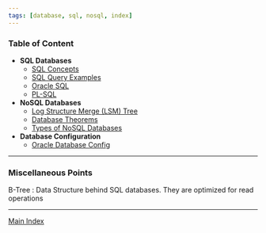 ```yaml
---
tags: [database, sql, nosql, index]
---
```


### Table of Content

* **SQL Databases**
	* [SQL Concepts](SQL/SQL%20Concepts/SQL%20Concepts.md)
	* [SQL Query Examples](SQL/SQL%20Query%20Examples/SQL%20Query%20Examples.md)
	* [Oracle SQL](SQL/Oracle%20SQL/Oracle%20SQL.md)
	* [PL-SQL](SQL/PL-SQL/PL-SQL.md)
* **NoSQL Databases**
	* [Log Structure Merge (LSM) Tree](NoSQL/Log%20Structure%20Merge%20%28LSM%29%20Tree.md)
	* [Database Theorems](NoSQL/Database%20Theorems.md)
	* [Types of NoSQL Databases](NoSQL/Types%20of%20NoSQL%20Databases.md)
* **Database Configuration**
	* [Oracle Database Config](SQL/Oracle%20Database%20Config.md)

---

### Miscellaneous Points

B-Tree : Data Structure behind SQL databases. They are optimized for read operations

---

[Main Index](../Main%20Index.md)
